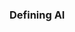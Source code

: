 ### Defining AI ###

<!--
**AusinAI/AusinAI** is a ✨ _special_ ✨ repository because its `README.md` (this file) appears on your GitHub profile.

Here are some ideas to get you started:

- 🔭 I’m currently working on ...
- 🌱 I’m currently learning ...
- 👯 I’m looking to collaborate on ...
- 🤔 I’m looking for help with ...
- 💬 Ask me about ...
- 📫 How to reach me: ...
- 😄 Pronouns: ...
- ⚡ Fun fact: ...
-->

<picture>
 <img media="(prefers-color-scheme: dark)" srcset="YOUR-DARKMODE-IMAGE" url= "https://en.wikipedia.org/wiki/Python_%28programming_language%29#/media/File:Python-logo-notext.svg">
</picture>

